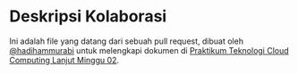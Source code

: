 # Deskripsi Kolaborasi

Ini adalah file yang datang dari sebuah pull request, dibuat oleh [@hadihammurabi](https://github.com/hadihammurabi)
untuk melengkapi dokumen di [Praktikum Teknologi Cloud Computing Lanjut Minggu 02](https://github.com/hadihammurabi/tcclanjut/tree/master/minggu-02).
